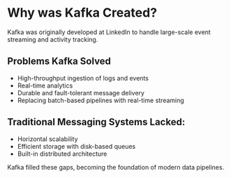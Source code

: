 # Why was Kafka Created?

Kafka was originally developed at LinkedIn to handle large-scale event streaming and activity tracking.

## Problems Kafka Solved

- High-throughput ingestion of logs and events
- Real-time analytics
- Durable and fault-tolerant message delivery
- Replacing batch-based pipelines with real-time streaming

## Traditional Messaging Systems Lacked:

- Horizontal scalability
- Efficient storage with disk-based queues
- Built-in distributed architecture

Kafka filled these gaps, becoming the foundation of modern data pipelines.